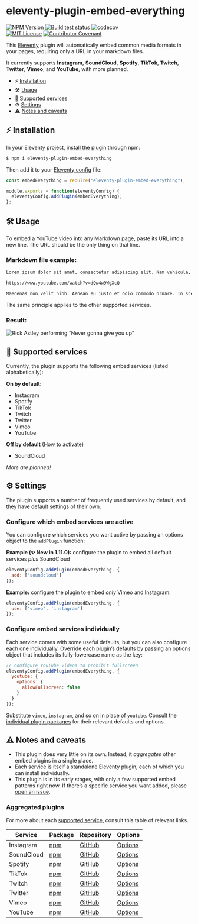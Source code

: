 # eleventy-plugin-embed-everything

[![NPM Version](https://img.shields.io/npm/v/eleventy-plugin-embed-everything?style=for-the-badge)](https://www.npmjs.com/package/eleventy-plugin-embed-everything)
[![Build test status](https://img.shields.io/github/workflow/status/gfscott/eleventy-plugin-embed-everything/Node.js%20CI%20and%20Codecov/main?style=for-the-badge)](https://github.com/gfscott/eleventy-plugin-embed-everything/actions?query=workflow%3A%22Node.js+CI+and+Codecov%22)
[![codecov](https://img.shields.io/codecov/c/github/gfscott/eleventy-plugin-embed-everything?style=for-the-badge)](https://codecov.io/gh/gfscott/eleventy-plugin-embed-everything)\
[![MIT License](https://img.shields.io/github/license/gfscott/eleventy-plugin-embed-everything?style=for-the-badge)](https://github.com/gfscott/eleventy-plugin-embed-everything/blob/master/LICENSE)
[![Contributor Covenant](https://img.shields.io/badge/Contributor%20Covenant-v2.0-ff69b4.svg?style=for-the-badge)](CODE_OF_CONDUCT.md)

This [Eleventy](https://11ty.dev) plugin will automatically embed common media formats in your pages, requiring only a URL in your markdown files.

It currently supports **Instagram**, **SoundCloud**, **Spotify**, **TikTok**, **Twitch**, **Twitter**, **Vimeo**, and **YouTube**, with more planned.

- ⚡️ [Installation](#%EF%B8%8F-installation)
- 🛠 [Usage](#-usage)
- 🌈 [Supported services](#-supported-services)
- ⚙️ [Settings](#%EF%B8%8F-settings)
- ⚠️ [Notes and caveats](#%EF%B8%8F-notes-and-caveats)

## ⚡️ Installation

In your Eleventy project, [install the plugin](https://www.11ty.dev/docs/plugins/#adding-a-plugin) through npm:

```sh
$ npm i eleventy-plugin-embed-everything
```

Then add it to your [Eleventy config](https://www.11ty.dev/docs/config/) file:

```javascript
const embedEverything = require("eleventy-plugin-embed-everything");

module.exports = function(eleventyConfig) {
  eleventyConfig.addPlugin(embedEverything);
};
```

## 🛠 Usage

To embed a YouTube video into any Markdown page, paste its URL into a new line. The URL should be the only thing on that line.

### Markdown file example:

```markdown
Lorem ipsum dolor sit amet, consectetur adipiscing elit. Nam vehicula, elit vel condimentum porta, purus.

https://www.youtube.com/watch?v=dQw4w9WgXcQ

Maecenas non velit nibh. Aenean eu justo et odio commodo ornare. In scelerisque sapien at.
```

The same principle applies to the other supported services.

### Result:

![Rick Astley performing “Never gonna give you up”](https://user-images.githubusercontent.com/547470/73130266-2b8c2980-3fc3-11ea-8a8c-7994175a8490.jpg)

## 🌈 Supported services

Currently, the plugin supports the following embed services (listed alphabetically):

**On by default:**
- Instagram
- Spotify
- TikTok
- Twitch
- Twitter
- Vimeo
- YouTube

**Off by default** ([How to activate](#configure-which-embed-services-are-active))
- SoundCloud

_More are planned!_

## ⚙️ Settings

The plugin supports a number of frequently used services by default, and they have default settings of their own. 

### Configure which embed services are active

 You can configure which services you want active by passing an options object to the `addPlugin` function:

**Example (✨ New in 1.11.0):** configure the plugin to embed all default services _plus_ SoundCloud

```javascript
eleventyConfig.addPlugin(embedEverything, {
  add: ['soundcloud']
});
```

**Example:** configure the plugin to embed _only_ Vimeo and Instagram:
```javascript
eleventyConfig.addPlugin(embedEverything, {
  use: ['vimeo', 'instagram']
});
```

### Configure embed services individually

Each service comes with some useful defaults, but you can also configure each one individually. Override each plugin’s defaults by passing an options object that includes its fully-lowercase name as the key:

```javascript
// configure YouTube videos to prohibit fullscreen
eleventyConfig.addPlugin(embedEverything, {
  youtube: {
    options: {
      allowFullscreen: false
    }
  }
});
```
Substitute `vimeo`, `instagram`, and so on in place of `youtube`. Consult the [individual plugin packages](#aggregated-plugins) for their relevant defaults and options.

## ⚠️ Notes and caveats

- This plugin does very little on its own. Instead, it _aggregates_ other embed plugins in a single place.
- Each service is itself a standalone Eleventy plugin, each of which you can install individually.
- This plugin is in its early stages, with only a few supported embed patterns right now. If there’s a specific service you want added, please [open an issue](https://github.com/gfscott/eleventy-plugin-embed-everything/issues).

### Aggregated plugins

For more about each [supported service](#supported-services), consult this table of relevant links.

| Service | Package | Repository | Options |
| ------- | ------- | ---------- | ------- |
| Instagram | [npm](https://www.npmjs.com/package/eleventy-plugin-embed-instagram) | [GitHub](https://github.com/gfscott/eleventy-plugin-embed-instagram) | [Options](https://github.com/gfscott/eleventy-plugin-embed-instagram/blob/main/lib/pluginDefaults.js) |
| SoundCloud | [npm](https://www.npmjs.com/package/eleventy-plugin-embed-soundcloud) | [GitHub](https://github.com/gfscott/eleventy-plugin-embed-soundcloud) | [Options](https://github.com/gfscott/eleventy-plugin-embed-soundcloud/blob/main/lib/pluginDefaults.js) |
| Spotify | [npm](https://www.npmjs.com/package/eleventy-plugin-embed-spotify) | [GitHub](https://github.com/gfscott/eleventy-plugin-embed-spotify) | [Options](https://github.com/gfscott/eleventy-plugin-embed-spotify/blob/main/lib/pluginDefaults.js) |
| TikTok | [npm](https://www.npmjs.com/package/eleventy-plugin-embed-tiktok) | [GitHub](https://github.com/gfscott/eleventy-plugin-embed-tiktok) | [Options](https://github.com/gfscott/eleventy-plugin-embed-tiktok/blob/main/lib/pluginDefaults.js) |
| Twitch | [npm](https://www.npmjs.com/package/eleventy-plugin-embed-twitch) | [GitHub](https://github.com/gfscott/eleventy-plugin-embed-twitch) | [Options](https://github.com/gfscott/eleventy-plugin-embed-twitch/blob/main/lib/pluginDefaults.js) |
| Twitter | [npm](https://www.npmjs.com/package/eleventy-plugin-embed-twitter) | [GitHub](https://github.com/gfscott/eleventy-plugin-embed-twitter) | [Options](https://github.com/gfscott/eleventy-plugin-embed-twitter/blob/main/lib/pluginDefaults.js) |
| Vimeo | [npm](https://www.npmjs.com/package/eleventy-plugin-vimeo-embed) | [GitHub](https://github.com/gfscott/eleventy-plugin-vimeo-embed) | [Options](https://github.com/gfscott/eleventy-plugin-vimeo-embed/blob/main/lib/pluginDefaults.js) |
| YouTube | [npm](https://www.npmjs.com/package/eleventy-plugin-youtube-embed) | [GitHub](https://github.com/gfscott/eleventy-plugin-youtube-embed) | [Options](https://github.com/gfscott/eleventy-plugin-youtube-embed/blob/main/lib/pluginDefaults.js) |
